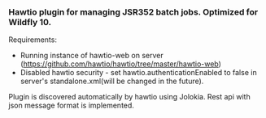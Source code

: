 ### Hawtio plugin for managing JSR352 batch jobs. Optimized for Wildfly 10.

Requirements: 
 - Running instance of hawtio-web on server (https://github.com/hawtio/hawtio/tree/master/hawtio-web)
 - Disabled hawtio security - set hawtio.authenticationEnabled to false in server's standalone.xml(will be changed in the future).

Plugin is discovered automatically by hawtio using Jolokia. Rest api with json message format is implemented.
